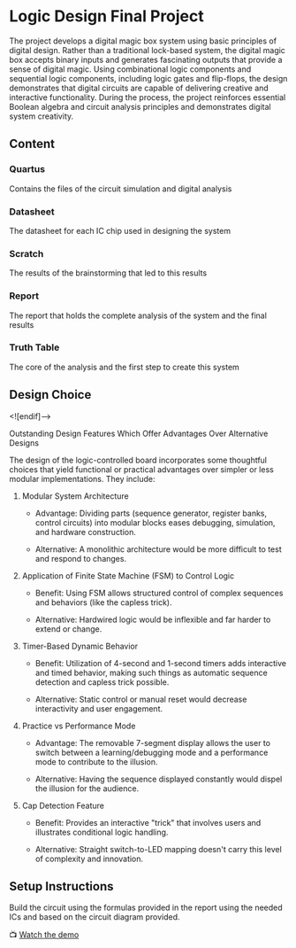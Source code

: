 # Logic Design Final Project
The project develops a digital magic box system using basic principles of digital design. Rather than a traditional lock-based system, the digital magic box accepts binary inputs and generates fascinating outputs that provide a sense of digital magic. Using combinational logic components and sequential logic components, including logic gates and flip-flops, the design demonstrates that digital circuits are capable of delivering creative and interactive functionality. During the process, the project reinforces essential Boolean algebra and circuit analysis principles and demonstrates digital system creativity.
## Content


### Quartus
Contains the files of the circuit simulation and digital analysis
### Datasheet
The datasheet for each IC chip used in designing the system
### Scratch
The results of the brainstorming that led to this results
### Report
The report that holds the complete analysis of the system and the final results
###  Truth Table
The core of the analysis and the first step to create this system

## Design Choice
<![endif]-->

Outstanding Design Features Which Offer Advantages Over Alternative Designs

The design of the logic-controlled board incorporates some thoughtful choices that yield functional or practical advantages over simpler or less modular implementations. They include:

1. Modular System Architecture

	- Advantage: Dividing parts (sequence generator, register banks, control circuits) into modular blocks eases debugging, simulation, and hardware construction.

	- Alternative: A monolithic architecture would be more difficult to test and respond to changes.

2. Application of Finite State Machine (FSM) to Control Logic

	- Benefit: Using FSM allows structured control of complex sequences and behaviors (like the capless trick).

	 - Alternative: Hardwired logic would be inflexible and far harder to extend or change.

3. Timer-Based Dynamic Behavior

	- Benefit: Utilization of 4-second and 1-second timers adds interactive and timed behavior, making such things as automatic sequence detection and capless trick possible.

	- Alternative: Static control or manual reset would decrease interactivity and user engagement.

4. Practice vs Performance Mode

	- Advantage: The removable 7-segment display allows the user to switch between a learning/debugging mode and a performance mode to contribute to the illusion.

	- Alternative: Having the sequence displayed constantly would dispel the illusion for the audience.

5. Cap Detection Feature

	- Benefit: Provides an interactive "trick" that involves users and illustrates conditional logic handling.

	- Alternative: Straight switch-to-LED mapping doesn't carry this level of complexity and innovation.
 
## Setup Instructions
Build the circuit using the formulas provided in the report using the needed ICs and based on the circuit diagram provided.

📺 [Watch the demo](https://youtube.com/example_video)
